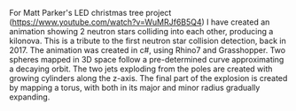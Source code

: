 For Matt Parker's LED christmas tree project (https://www.youtube.com/watch?v=WuMRJf6B5Q4) I have created an animation showing 2 neutron stars colliding into each other, producing a kilonova. This is a tribute to the first neutron star collision detection, back in 2017. The animation was created in c#, using Rhino7 and Grasshopper. Two spheres mapped in 3D space follow a pre-determined curve approximating a decaying orbit. The two jets exploding from the poles are created with growing cylinders along the z-axis. The final part of the explosion is created by mapping a torus, with both in its major and minor radius gradually expanding.
